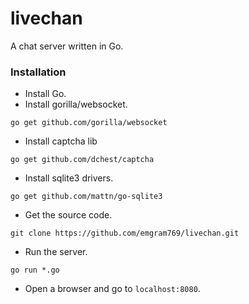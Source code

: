 # livechan
A chat server written in Go.

### Installation

- Install Go.
- Install gorilla/websocket.

```
go get github.com/gorilla/websocket
```
- Install captcha lib
```
go get github.com/dchest/captcha
```
- Install sqlite3 drivers.
```
go get github.com/mattn/go-sqlite3
```
- Get the source code.
```
git clone https://github.com/emgram769/livechan.git
```
- Run the server.
```
go run *.go
```
- Open a browser and go to `localhost:8080`.
